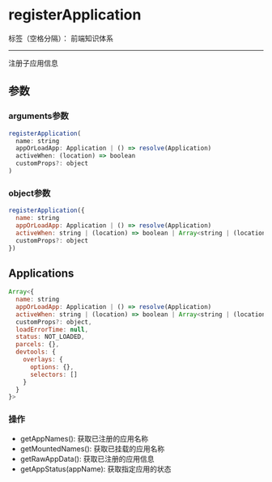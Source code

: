# registerApplication

标签（空格分隔）： 前端知识体系

---

注册子应用信息

## 参数

### arguments参数

```javascript
registerApplication(
  name: string
  appOrLoadApp: Application | () => resolve(Application)
  activeWhen: (location) => boolean
  customProps?: object
)
```

### object参数

```javascript
registerApplication({
  name: string
  appOrLoadApp: Application | () => resolve(Application)
  activeWhen: string | (location) => boolean | Array<string | (location) => boolean>
  customProps?: object
})
```

## Applications

```javascript
Array<{
  name: string
  appOrLoadApp: Application | () => resolve(Application)
  activeWhen: string | (location) => boolean | Array<string | (location) => boolean>
  customProps?: object,
  loadErrorTime: null,
  status: NOT_LOADED,
  parcels: {},
  devtools: {
    overlays: {
      options: {},
      selectors: []
    }
  }
}>
```

### 操作

* getAppNames(): 获取已注册的应用名称
* getMountedNames(): 获取已挂载的应用名称
* getRawAppData(): 获取已注册的应用信息
* getAppStatus(appName): 获取指定应用的状态
